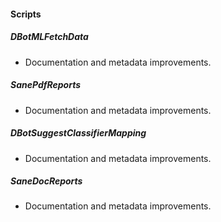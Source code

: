 
#### Scripts
##### DBotMLFetchData
- Documentation and metadata improvements.
##### SanePdfReports
- Documentation and metadata improvements.
##### DBotSuggestClassifierMapping
- Documentation and metadata improvements.
##### SaneDocReports
- Documentation and metadata improvements.
